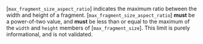 [`max_fragment_size_aspect_ratio`]
indicates the maximum ratio between the width and height of a fragment.
[`max_fragment_size_aspect_ratio`] **must**  be a power-of-two value, and
 **must**  be less than or equal to the maximum of the `width` and
`height` members of [`max_fragment_size`].
This limit is purely informational, and is not validated.